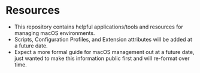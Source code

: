 # Resources
- This repository contains helpful applications/tools and resources for managing macOS environments.
- Scripts, Configuration Profiles, and Extension attributes will be added at a future date.
- Expect a more formal guide for macOS management out at a future date, just wanted to make this information public first and will re-format over time.
